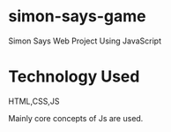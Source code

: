 # simon-says-game
Simon Says Web Project Using JavaScript
# Technology Used
HTML,CSS,JS

Mainly core concepts of Js are used.


